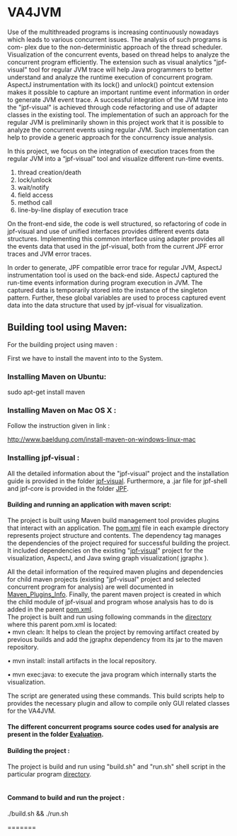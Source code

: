 # VA4JVM
Use of the multithreaded programs is increasing continuously nowadays which leads to various concurrent issues. The analysis of such programs is com- plex due to the non-deterministic approach of the thread scheduler. Visualization of the concurrent events, based on thread helps to analyze the concurrent program efficiently. The extension such as visual analytics "jpf-visual" tool for regular JVM trace will help Java programmers to better understand and analyze the runtime execution of concurrent program. AspectJ instrumentation with its lock() and unlock() pointcut extension makes it possible to capture an important runtime event information in order to generate JVM event trace. A successful integration of the JVM trace into the "jpf-visual" is achieved through code refactoring and use of adapter classes in the existing tool. The implementation of such an approach for the regular JVM is preliminarily shown in this project work that it is possible to analyze the concurrent events using regular JVM. Such implementation can help to provide a generic approach for the concurrency issue analysis.


In this project, we focus on the integration of execution traces from the regular JVM into a “jpf-visual” tool 
and visualize different run-time events.

1. thread creation/death 
2. lock/unlock
3. wait/notify
4. field access
5. method call
6. line-by-line display of execution trace

On the front-end side, the code is well structured, so refactoring of code in jpf-visual and use of unified interfaces provides different events data structures. Implementing this common interface using adapter provides all the events data that used in the jpf-visual, both from the current JPF error traces and JVM error traces.

In order to generate, JPF compatible error trace for regular JVM, AspectJ instrumentation tool is used on the back-end side. AspectJ captured the run-time events information during program execution in JVM. The captured data is temporarily stored into the instance of the singleton pattern. Further, these global variables are used to process captured event data into the data structure that used by jpf-visual for visualization.

## Building tool using Maven:
For the building project using maven :

First we have to install the mavent into to the System.

### Installing Maven on Ubuntu:
sudo apt-get install maven
### Installing Maven on Mac OS X :
Follow the instruction given in link :

http://www.baeldung.com/install-maven-on-windows-linux-mac

### Installing jpf-visual :
All the detailed information about the "jpf-visual" project and the installation guide is provided in the folder [jpf-visual](https://github.com/monalip/VA4JVM/tree/master/Evaluation/jpf-visual). Furthermore, a .jar file for jpf-shell and jpf-core is provided in the folder [JPF]().

#### Building and running an application with maven script:<br />

The project is built using Maven build management tool provides plugins that interact with an application. The  [pom.xml](https://github.com/monalip/VA4JVM/blob/master/Evaluation/readerswriters/readerswriters/pom.xml) file in each example directory represents project structure and contents. The dependency tag manages the dependencies of the project required for successful building the project. It included dependencies on the existing "[jpf-visual](https://github.com/monalip/VA4JVM/tree/master/Evaluation/jpf-visual)" project for the visualization, AspectJ, and Java swing graph visualization( jgraphx ).<br /> 

All the detail information of the required maven plugins and dependencies for child maven projects (existing "jpf-visual" project and selected concurrent program for analysis) are well documented in [Maven_Plugins_Info](https://github.com/monalip/VA4JVM/blob/master/Maven_Plugins_Info.md). Finally, the parent maven project is created in which the child module of jpf-visual and program whose analysis has to do is added in the parent [pom.xml](https://github.com/monalip/VA4JVM/tree/master/Evaluation/readerswriters/pom.xml).<br /> The project is built and run using following commands in the [directory](https://github.com/monalip/VA4JVM/tree/master/Evaluation/readerswriters) where this parent pom.xml is located:<br /> 
• mvn clean: It helps to clean the project by removing artifact created by previous builds and add the jgraphx dependency from its jar to the maven repository.<br />

• mvn install: install artifacts in the local repository.<br />

• mvn exec:java: to execute the java program which internally starts the
visualization.<br />

The script are generated using these commands. This build scripts help to provides the necessary plugin and allow to compile only GUI related classes for the VA4JVM.<br />
#### The different concurrent programs source codes used for analysis are present in the folder [Evaluation](https://github.com/monalip/VA4JVM/tree/master/Evaluation).

#### Building the project :
The project is build and run using "build.sh" and  "run.sh" shell script in the particular program [directory](https://github.com/monalip/VA4JVM/tree/master/Evaluation/readerswriters).</br>
</br>
#### Command to build and run the project :
./build.sh && ./run.sh 

 

=======

